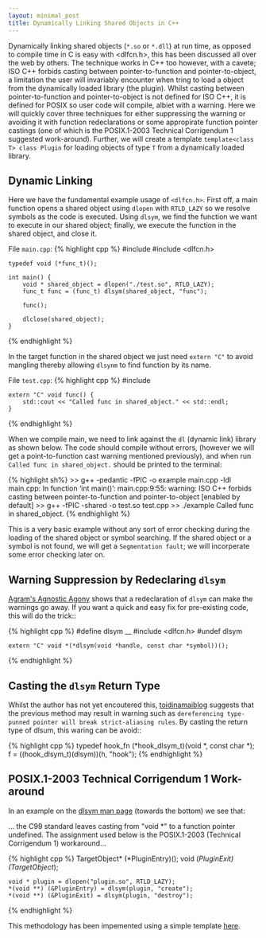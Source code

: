 ```yaml
---
layout: minimal_post
title: Dynamically Linking Shared Objects in C++
---
```


Dynamically linking shared objects (``*.so`` or ``*.dll``) at run time, as opposed to compile time in C is easy with <dlfcn.h>, this has been discussed all over the web by others.
The technique works in C++ too however, with a cavete; ISO C++ forbids casting between pointer-to-function and pointer-to-object, a limitation the user will invariably encounter when tring to load a object from the dynamically loaded library (the plugin).
Whilst casting between pointer-to-function and pointer-to-object is not defined for ISO C++, it is defined for POSIX so user code will compile, albiet with a warning.
Here we will quickly cover three techniques for either suppressing the warning or avoiding it with function redeclarations or some appropirate function pointer castings (one of which is the POSIX.1-2003 Technical Corrigendum 1 suggested work-around).
Further, we will create a template ``template<class T> class Plugin`` for loading objects of type ``T`` from a dynamically loaded library.

Dynamic Linking
---------------

Here we have the fundamental example usage of `<dlfcn.h>`.
First off, a main function opens a shared object using ``dlopen`` with ``RTLD_LAZY`` so we resolve symbols as the code is executed.
Using ``dlsym``, we find the function we want to execute in our shared object; finally, we execute the function in the shared object, and close it.

File ``main.cpp``:
{% highlight cpp %}
    #include <iostream>
    #include <dlfcn.h>

    typedef void (*func_t)();

    int main() {
        void * shared_object = dlopen("./test.so", RTLD_LAZY);
        func_t func = (func_t) dlsym(shared_object, "func");

        func();
        
        dlclose(shared_object);
    }
{% endhighlight %}

In the target function in the shared object we just need ``extern "C"`` to avoid mangling thereby allowing ``dlsynm`` to find function by its name.

File ``test.cpp``:
{% highlight cpp %}
    #include <iostream>

    extern "C" void func() {
        std::cout << "Called func in shared_object." << std::endl;
    }
{% endhighlight %}

When we compile main, we need to link against the ``dl`` (dynamic link) library as shown below.
The code should compile without errors, (however we will get a point-to-function cast warning mentioned previously), and when run ``Called func in shared_object.`` should be printed to the terminal:

{% highlight sh%}
    >> g++ -pedantic -fPIC -o example main.cpp -ldl
    main.cpp: In function ‘int main()’:
    main.cpp:9:55: warning: ISO C++ forbids casting
                   between pointer-to-function and
                   pointer-to-object [enabled by default]
    >> g++ -fPIC -shared -o test.so test.cpp
    >> ./example
    Called func in shared_object.
{% endhighlight %}

This is a very basic example without any sort of error checking during the loading of the shared object or symbol searching.
If the shared object or a symbol is not found, we will get a ``Segmentation fault``; we will incorperate some error checking later on.

Warning Suppression by Redeclaring ``dlsym``
--------------------------------------------

[Agram's Agnostic Agony](http://agram66.blogspot.com/2011/10/dlsym-posix-c-gimme-break.html) shows that a redeclaration of ``dlsym`` can make the warnings go away.
If you want a quick and easy fix for pre-existing code, this will do the trick::

{% highlight cpp %}
    #define dlsym __ 
    #include <dlfcn.h> 
    #undef dlsym 

    extern "C" void *(*dlsym(void *handle, const char *symbol))();
{% endhighlight %}

Casting the ``dlsym`` Return Type
---------------------------------

Whilst the author has not yet encoutered this, [toidinamaiblog](http://blog.toidinamai.de/en/programming/dlsym) suggests that the previous method may result in warning such as ``dereferencing type-punned pointer will break strict-aliasing rules``.
By casting the return type of dlsum, this waring can be avoid::

{% highlight cpp %}
    typedef hook_fn (*hook_dlsym_t)(void *, const char *);
    f = ((hook_dlsym_t)(dlsym))(h, "hook");
{% endhighlight %}


POSIX.1-2003 Technical Corrigendum 1 Work-around
------------------------------------------------

In an example on the [dlsym man page](http://linux.die.net/man/3/dlsym) (towards the bottom) we see that:

... the C99 standard leaves casting from "void \*" to a function pointer undefined. The assignment used below is the POSIX.1-2003 (Technical Corrigendum 1) workaround...

{% highlight cpp %}
    TargetObject* (*PluginEntry)();
    void (*PluginExit)(TargetObject*);

    void * plugin = dlopen("plugin.so", RTLD_LAZY);
    *(void **) (&PluginEntry) = dlsym(plugin, "create");
    *(void **) (&PluginExit) = dlsym(plugin, "destroy");
{% endhighlight %}

This methodology has been impemented using a simple template [here](https://github.com/christopherpoole/cppplugin).
